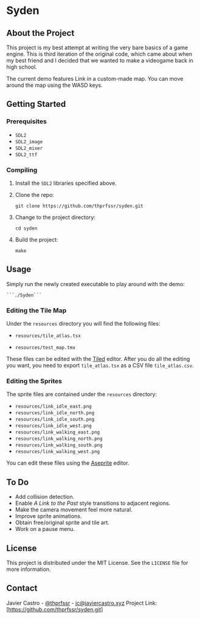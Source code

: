 # Syden

## About the Project

This project is my best attempt at writing the very bare basics of a game
engine. This is third iteration of the original code, which came about when my
best friend and I decided that we wanted to make a videogame back in
high school.

The current demo features Link in a custom-made map. You can move around the
map using the WASD keys.

## Getting Started

### Prerequisites

* ```SDL2```
* ```SDL2_image```
* ```SDL2_mixer```
* ```SDL2_ttf```

### Compiling

1. Install the ```SDL2``` libraries specified above.

2. Clone the repo:

	```git clone https://github.com/thprfssr/syden.git```

3. Change to the project directory:

	```cd syden```

4. Build the project:

	```make```

## Usage

Simply run the newly created executable to play around with the demo:

	```./Syden```

### Editing the Tile Map

Under the ```resources``` directory you will find the following files:

* ```resources/tile_atlas.tsx```

* ```resources/test_map.tmx```

These files can be edited with the [Tiled](https://www.mapeditor.org/) editor.
After you do all the editing you want, you need to export ```tile_atlas.tsx```
as a CSV file ```tile_atlas.csv```.

### Editing the Sprites

The sprite files are contained under the ```resources``` directory:
* ```resources/link_idle_east.png```
* ```resources/link_idle_north.png```
* ```resources/link_idle_south.png```
* ```resources/link_idle_west.png```
* ```resources/link_walking_east.png```
* ```resources/link_walking_north.png```
* ```resources/link_walking_south.png```
* ```resources/link_walking_west.png```

You can edit these files using the [Aseprite](https://www.aseprite.org/)
editor.

## To Do

* Add collision detection.
* Enable _A Link to the Past_ style transitions to adjacent regions.
* Make the camera movement feel more natural.
* Improve sprite animations.
* Obtain free/original sprite and tile art.
* Work on a pause menu.

## License

This project is distributed under the MIT License. See the ```LICENSE``` file
for more information.

## Contact

Javier Castro - [@thprfssr](https://twitter.com/thprfssr) - <jc@javiercastro.xyz>
Project Link: [https://github.com/thprfssr/syden.git]

